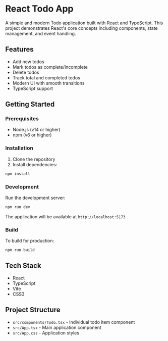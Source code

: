 # React Todo App

A simple and modern Todo application built with React and TypeScript. This project demonstrates React's core concepts including components, state management, and event handling.

## Features

- Add new todos
- Mark todos as complete/incomplete
- Delete todos
- Track total and completed todos
- Modern UI with smooth transitions
- TypeScript support

## Getting Started

### Prerequisites

- Node.js (v14 or higher)
- npm (v6 or higher)

### Installation

1. Clone the repository
2. Install dependencies:
```bash
npm install
```

### Development

Run the development server:
```bash
npm run dev
```

The application will be available at `http://localhost:5173`

### Build

To build for production:
```bash
npm run build
```

## Tech Stack

- React
- TypeScript
- Vite
- CSS3

## Project Structure

- `src/components/Todo.tsx` - Individual todo item component
- `src/App.tsx` - Main application component
- `src/App.css` - Application styles
